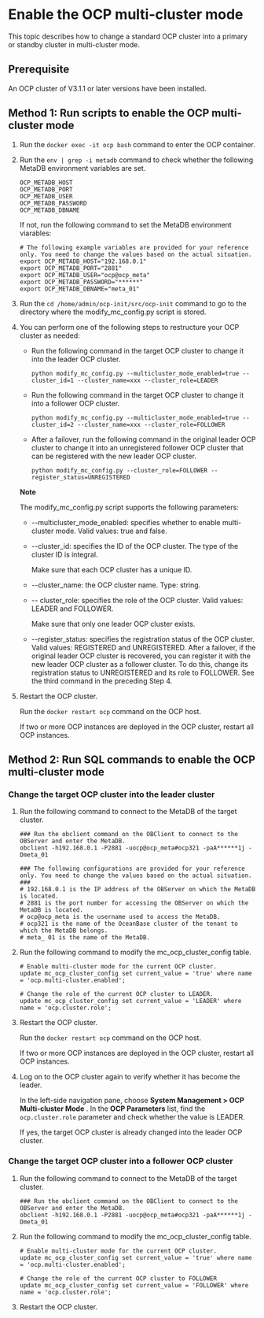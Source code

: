 Enable the OCP multi-cluster mode 
======================================================

This topic describes how to change a standard OCP cluster into a primary or standby cluster in multi-cluster mode. 

Prerequisite 
---------------------------------

An OCP cluster of V3.1.1 or later versions have been installed.

Method 1: Run scripts to enable the OCP multi-cluster mode 
-------------------------------------------------------------------------------

1. Run the `docker exec -it ocp bash` command to enter the OCP container.

   

2. Run the `env | grep -i metadb` command to check whether the following MetaDB environment variables are set. 

   ```unknow
   OCP_METADB_HOST
   OCP_METADB_PORT
   OCP_METADB_USER
   OCP_METADB_PASSWORD
   OCP_METADB_DBNAME
   ```

   

   If not, run the following command to set the MetaDB environment viarables: 

   ```unknow
   # The following example variables are provided for your reference only. You need to change the values based on the actual situation. 
   export OCP_METADB_HOST="192.168.0.1"
   export OCP_METADB_PORT="2881"
   export OCP_METADB_USER="ocp@ocp_meta"
   export OCP_METADB_PASSWORD="******"
   export OCP_METADB_DBNAME="meta_01"
   ```

   

3. Run the `cd /home/admin/ocp-init/src/ocp-init` command to go to the directory where the modify_mc_config.py script is stored.

   

4. You can perform one of the following steps to restructure your OCP cluster as needed: 

   * Run the following command in the target OCP cluster to change it into the leader OCP cluster. 

     ```unknow
     python modify_mc_config.py --multicluster_mode_enabled=true --cluster_id=1 --cluster_name=xxx --cluster_role=LEADER
     ```

     
   
   * Run the following command in the target OCP cluster to change it into a follower OCP cluster. 

     ```unknow
     python modify_mc_config.py --multicluster_mode_enabled=true --cluster_id=2 --cluster_name=xxx --cluster_role=FOLLOWER
     ```

     
   
   * After a failover, run the following command in the original leader OCP cluster to change it into an unregistered follower OCP cluster that can be registered with the new leader OCP cluster. 

     ```unknow
     python modify_mc_config.py --cluster_role=FOLLOWER --register_status=UNREGISTERED
     ```

     
   

   

   
   **Note**

   

   The modify_mc_config.py script supports the following parameters:
   * --multicluster_mode_enabled: specifies whether to enable multi-cluster mode. Valid values: true and false.

     
   
   * --cluster_id: specifies the ID of the OCP cluster. The type of the cluster ID is integral. 

     Make sure that each OCP cluster has a unique ID.
     
   
   * --cluster_name: the OCP cluster name. Type: string.

     
   
   * -- cluster_role: specifies the role of the OCP cluster. Valid values: LEADER and FOLLOWER. 

     Make sure that only one leader OCP cluster exists.
     
   
   * --register_status: specifies the registration status of the OCP cluster. Valid values: REGISTERED and UNREGISTERED. After a failover, if the original leader OCP cluster is recovered, you can register it with the new leader OCP cluster as a follower cluster. To do this, change its registration status to UNREGISTERED and its role to FOLLOWER. See the third command in the preceding Step 4.

     
   

   
   

5. Restart the OCP cluster. 

   Run the `docker restart ocp` command on the OCP host. 

   If two or more OCP instances are deployed in the OCP cluster, restart all OCP instances.
   




Method 2: Run SQL commands to enable the OCP multi-cluster mode 
------------------------------------------------------------------------------------

### Change the target OCP cluster into the leader cluster 

1. Run the following command to connect to the MetaDB of the target cluster. 

   ```unknow
   ### Run the obclient command on the OBClient to connect to the OBServer and enter the MetaDB. 
   obclient -h192.168.0.1 -P2881 -uocp@ocp_meta#ocp321 -paA******1j -Dmeta_01
   
   ### The following configurations are provided for your reference only. You need to change the values based on the actual situation.  ###
   # 192.168.0.1 is the IP address of the OBServer on which the MetaDB is located. 
   # 2881 is the port number for accessing the OBServer on which the MetaDB is located. 
   # ocp@ocp_meta is the username used to access the MetaDB. 
   # ocp321 is the name of the OceanBase cluster of the tenant to which the MetaDB belongs. 
   # meta_ 01 is the name of the MetaDB.
   ```

   

2. Run the following command to modify the mc_ocp_cluster_config table. 

   ```unknow
   # Enable multi-cluster mode for the current OCP cluster.
   update mc_ocp_cluster_config set current_value = 'true' where name = 'ocp.multi-cluster.enabled';
   
   # Change the role of the current OCP cluster to LEADER.
   update mc_ocp_cluster_config set current_value = 'LEADER' where name = 'ocp.cluster.role';
   ```

   

3. Restart the OCP cluster. 

   Run the `docker restart ocp` command on the OCP host. 

   If two or more OCP instances are deployed in the OCP cluster, restart all OCP instances.
   

4. Log on to the OCP cluster again to verify whether it has become the leader. 

   In the left-side navigation pane, choose **System Management \> OCP Multi-cluster Mode** . In the **OCP Parameters** list, find the `ocp.cluster.role` parameter and check whether the value is LEADER. 

   If yes, the target OCP cluster is already changed into the leader OCP cluster.
   




### Change the target OCP cluster into a follower OCP cluster 

1. Run the following command to connect to the MetaDB of the target cluster. 

   ```unknow
   ### Run the obclient command on the OBClient to connect to the OBServer and enter the MetaDB. 
   obclient -h192.168.0.1 -P2881 -uocp@ocp_meta#ocp321 -paA******1j -Dmeta_01
   ```

   

2. Run the following command to modify the mc_ocp_cluster_config table. 

   ```unknow
   # Enable multi-cluster mode for the current OCP cluster.
   update mc_ocp_cluster_config set current_value = 'true' where name = 'ocp.multi-cluster.enabled';
   
   # Change the role of the current OCP cluster to FOLLOWER
   update mc_ocp_cluster_config set current_value = 'FOLLOWER' where name = 'ocp.cluster.role';
   ```

   

3. Restart the OCP cluster.

   



